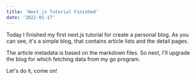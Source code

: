 ```yaml
---
title: 'Next.js Tutorial Finished'
date: '2022-01-17'
---
```


Today I finished my first next.js tutorial for create a personal blog. As you can see, it's a simple blog,
that contains article lists and the detail pages.

The article metadata is based on the markdown files. So next, I'll upgrade the blog for which fetching data from my go program.

Let's do it, come on!